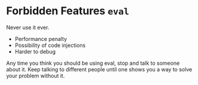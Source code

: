# Forbidden Features `eval`

Never use it ever.

 - Performance penalty
 - Possibility of code injections
 - Harder to debug

Any time you think you should be using eval, stop and talk to someone about it. Keep talking to different people until one shows you a way to solve your problem without it.
